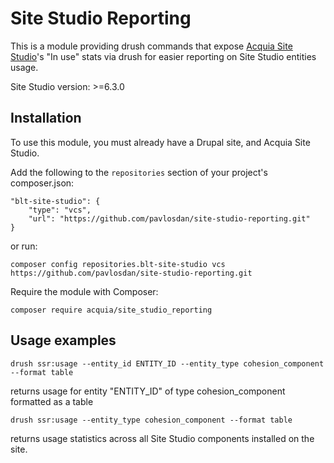 Site Studio Reporting
====

This is a module providing drush commands that expose [Acquia Site Studio](https://www.acquia.com/products-services/acquia-cohesion)'s "In use" stats via drush for easier reporting on Site Studio entities usage.

Site Studio version: >=6.3.0

## Installation

To use this module, you must already have a Drupal site, and Acquia Site Studio.

Add the following to the `repositories` section of your project's composer.json:

```
"blt-site-studio": {
    "type": "vcs",
    "url": "https://github.com/pavlosdan/site-studio-reporting.git"
}
```

or run:

```
composer config repositories.blt-site-studio vcs https://github.com/pavlosdan/site-studio-reporting.git
```

Require the module with Composer:

`composer require acquia/site_studio_reporting`

## Usage examples
```
drush ssr:usage --entity_id ENTITY_ID --entity_type cohesion_component --format table
```
returns usage for entity "ENTITY_ID" of type cohesion_component formatted as a table
```
drush ssr:usage --entity_type cohesion_component --format table
```
returns usage statistics across all Site Studio components installed on the site.


